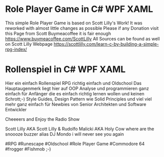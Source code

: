 # Role Player Game in C# WPF XAML
This simple Role Player Game is based on Scott Lilly's Work!
 It was reworked with almost little changes as possible 
 Please if any Donation visit this Page from Scott Buymeacoffee it is fair enough 
 https://www.buymeacoffee.com/ScottLilly
 All Sources can be found as well on Scott Lilly Webpage
 https://scottlilly.com/learn-c-by-building-a-simple-rpg-index/


# Rollenspiel in C# WPF XAML
Hier ein einfach Rollenspiel RPG richtig einfach und Oldschool
Das Hauptaugenmerk liegt hier auf OOP Analyse und programmieren ganz einfach für Anfänger die es einfach richtig lernen wollen und keinen Schrott;-)
Style Guides, Design Pattern wie Solid Principles und viel viel mehr ganz einfach für Newbies von Senior Architekten und Software Entwickler

Cheeeers and Enjoy the Radio Show

Scott Lilly AKA Scott Lilly & Rudolfo Malicki AKA Holy Cow where are the snoooze buzzer alias DJ Mondo i will never see you again 



#RPG #Runescape #Oldschool #Role Player Game #Commodore 64 #frogger #Fishmob ;-)
